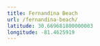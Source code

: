 ```yaml
---
title: Fernandina Beach
url: /fernandina-beach/
latitude: 30.669681800000003
longitude: -81.4625919
---
```

